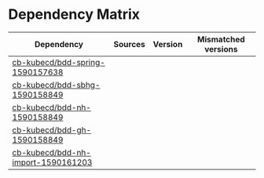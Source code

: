 # Dependency Matrix

Dependency | Sources | Version | Mismatched versions
---------- | ------- | ------- | -------------------
[cb-kubecd/bdd-spring-1590157638](https://github.com/cb-kubecd/bdd-spring-1590157638.git) |  | []() | 
[cb-kubecd/bdd-sbhg-1590158849](https://github.com/cb-kubecd/bdd-sbhg-1590158849.git) |  | []() | 
[cb-kubecd/bdd-nh-1590158849](https://github.com/cb-kubecd/bdd-nh-1590158849.git) |  | []() | 
[cb-kubecd/bdd-gh-1590158849](https://github.com/cb-kubecd/bdd-gh-1590158849.git) |  | []() | 
[cb-kubecd/bdd-nh-import-1590161203](https://github.com/cb-kubecd/bdd-nh-import-1590161203.git) |  | []() | 
